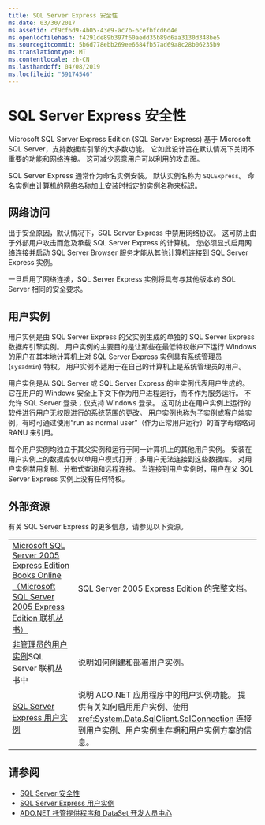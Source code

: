 ```yaml
---
title: SQL Server Express 安全性
ms.date: 03/30/2017
ms.assetid: cf9cf6d9-4b05-43e9-ac7b-6cefbfcd6d4e
ms.openlocfilehash: f4291de89b397f60aedd35b89d6aa3130d348be5
ms.sourcegitcommit: 5b6d778ebb269ee6684fb57ad69a8c28b06235b9
ms.translationtype: MT
ms.contentlocale: zh-CN
ms.lasthandoff: 04/08/2019
ms.locfileid: "59174546"
---
```

# <a name="sql-server-express-security"></a>SQL Server Express 安全性
Microsoft SQL Server Express Edition (SQL Server Express) 基于 Microsoft SQL Server，支持数据库引擎的大多数功能。 它如此设计旨在默认情况下关闭不重要的功能和网络连接。 这可减少恶意用户可以利用的攻击面。  
  
 SQL Server Express 通常作为命名实例安装。 默认实例名称为 `SQLExpress`。 命名实例由计算机的网络名称加上安装时指定的实例名称来标识。  
  
## <a name="network-access"></a>网络访问  
 出于安全原因，默认情况下，SQL Server Express 中禁用网络协议。 这可防止由于外部用户攻击而危及承载 SQL Server Express 的计算机。 您必须显式启用网络连接并启动 SQL Server Browser 服务才能从其他计算机连接到 SQL Server Express 实例。  
  
 一旦启用了网络连接，SQL Server Express 实例将具有与其他版本的 SQL Server 相同的安全要求。  
  
## <a name="user-instances"></a>用户实例  
 用户实例是由 SQL Server Express 的父实例生成的单独的 SQL Server Express 数据库引擎实例。 用户实例的主要目的是让那些在最低特权帐户下运行 Windows 的用户在其本地计算机上对 SQL Server Express 实例具有系统管理员 (`sysadmin`) 特权。 用户实例不适用于在自己的计算机上是系统管理员的用户。  
  
 用户实例是从 SQL Server 或 SQL Server Express 的主实例代表用户生成的。 它在用户的 Windows 安全上下文下作为用户进程运行，而不作为服务运行。 不允许 SQL Server 登录；仅支持 Windows 登录。 这可防止在用户实例上运行的软件进行用户无权限进行的系统范围的更改。 用户实例也称为子实例或客户端实例，有时可通过使用“run as normal user”（作为正常用户运行）的首字母缩略词 RANU 来引用。  
  
 每个用户实例均独立于其父实例和运行于同一计算机上的其他用户实例。 安装在用户实例上的数据库仅以单用户模式打开；多用户无法连接到这些数据库。 对用户实例禁用复制、分布式查询和远程连接。 当连接到用户实例时，用户在父 SQL Server Express 实例上没有任何特权。  
  
## <a name="external-resources"></a>外部资源  
 有关 SQL Server Express 的更多信息，请参见以下资源。  
  
|||  
|-|-|  
|[Microsoft SQL Server 2005 Express Edition Books Online（Microsoft SQL Server 2005 Express Edition 联机丛书）](https://docs.microsoft.com/previous-versions/sql/sql-server-2005/ms165706(v=sql.90))|SQL Server 2005 Express Edition 的完整文档。|  
|[非管理员的用户实例](https://docs.microsoft.com/previous-versions/sql/sql-server-2008/ms143684(v=sql.100))SQL Server 联机丛书中|说明如何创建和部署用户实例。|  
|[SQL Server Express 用户实例](../../../../../docs/framework/data/adonet/sql/sql-server-express-user-instances.md)|说明 ADO.NET 应用程序中的用户实例功能。 提供有关如何启用用户实例、使用 <xref:System.Data.SqlClient.SqlConnection> 连接到用户实例、用户实例生存期和用户实例方案的信息。|  
  
## <a name="see-also"></a>请参阅

- [SQL Server 安全性](../../../../../docs/framework/data/adonet/sql/sql-server-security.md)
- [SQL Server Express 用户实例](../../../../../docs/framework/data/adonet/sql/sql-server-express-user-instances.md)
- [ADO.NET 托管提供程序和 DataSet 开发人员中心](https://go.microsoft.com/fwlink/?LinkId=217917)
